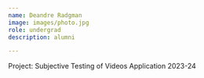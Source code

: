 ```yaml
---
name: Deandre Radgman	
image: images/photo.jpg
role: undergrad
description: alumni

---
```


Project: Subjective Testing of Videos Application
2023-24
